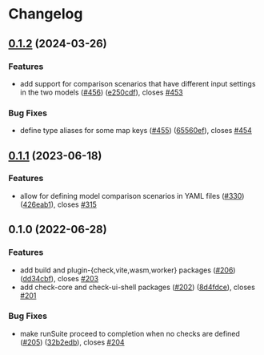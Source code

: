 # Changelog

## [0.1.2](https://github.com/climateinteractive/SDEverywhere/compare/check-core-v0.1.1...check-core-v0.1.2) (2024-03-26)


### Features

* add support for comparison scenarios that have different input settings in the two models ([#456](https://github.com/climateinteractive/SDEverywhere/issues/456)) ([e250cdf](https://github.com/climateinteractive/SDEverywhere/commit/e250cdf5a2642cfb66fe217735bcfcb807b028d4)), closes [#453](https://github.com/climateinteractive/SDEverywhere/issues/453)


### Bug Fixes

* define type aliases for some map keys ([#455](https://github.com/climateinteractive/SDEverywhere/issues/455)) ([65560ef](https://github.com/climateinteractive/SDEverywhere/commit/65560efa635c1c4e68f8fb9b5cd9c44a498b598d)), closes [#454](https://github.com/climateinteractive/SDEverywhere/issues/454)

## [0.1.1](https://github.com/climateinteractive/SDEverywhere/compare/check-core-v0.1.0...check-core-v0.1.1) (2023-06-18)


### Features

* allow for defining model comparison scenarios in YAML files ([#330](https://github.com/climateinteractive/SDEverywhere/issues/330)) ([426eab1](https://github.com/climateinteractive/SDEverywhere/commit/426eab19f98df2ccfa56cf9cc8cc83ceedfe7821)), closes [#315](https://github.com/climateinteractive/SDEverywhere/issues/315)

## 0.1.0 (2022-06-28)


### Features

* add build and plugin-{check,vite,wasm,worker} packages ([#206](https://github.com/climateinteractive/SDEverywhere/issues/206)) ([dd34cbf](https://github.com/climateinteractive/SDEverywhere/commit/dd34cbfcc0b8b3fb1655c8aa64fb919f9757b8be)), closes [#203](https://github.com/climateinteractive/SDEverywhere/issues/203)
* add check-core and check-ui-shell packages ([#202](https://github.com/climateinteractive/SDEverywhere/issues/202)) ([8d4fdce](https://github.com/climateinteractive/SDEverywhere/commit/8d4fdceb2efea602b674a7275346e93cc5287990)), closes [#201](https://github.com/climateinteractive/SDEverywhere/issues/201)


### Bug Fixes

* make runSuite proceed to completion when no checks are defined ([#205](https://github.com/climateinteractive/SDEverywhere/issues/205)) ([32b2edb](https://github.com/climateinteractive/SDEverywhere/commit/32b2edbb5cf2680a01e94f6ed142ee2fd73760de)), closes [#204](https://github.com/climateinteractive/SDEverywhere/issues/204)
